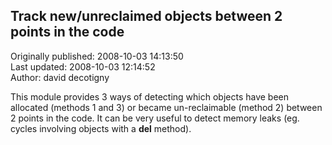 ## Track new/unreclaimed objects between 2 points in the code  
Originally published: 2008-10-03 14:13:50  
Last updated: 2008-10-03 12:14:52  
Author: david decotigny  
  
This module provides 3 ways of detecting which objects have been allocated (methods 1 and 3) or became un-reclaimable (method 2) between 2 points in the code. It can be very useful to detect memory leaks (eg. cycles involving objects with a __del__ method).